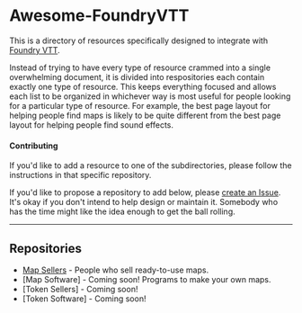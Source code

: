 # Awesome-FoundryVTT

This is a directory of resources specifically designed to integrate with [Foundry VTT](https://foundryvtt.com/).

Instead of trying to have every type of resource crammed into a single overwhelming document, it is divided into respositories each contain exactly one type of resource. This keeps everything focused and allows each list to be organized in whichever way is most useful for people looking for a particular type of resource. For example, the best page layout for helping people find maps is likely to be quite different from the best page layout for helping people find sound effects.

#### Contributing

If you'd like to add a resource to one of the subdirectories, please follow the instructions in that specific repository.

If you'd like to propose a repository to add below, please [create an Issue](https://github.com/SquareBottle/Awesome-FoundryVTT/issues). It's okay if you don't intend to help design or maintain it. Somebody who has the time might like the idea enough to get the ball rolling.

-------

## Repositories

- [Map Sellers](https://github.com/SquareBottle/Awesome-FoundryVTT/blob/main/Repository-of-Map-Sellers.md) - People who sell ready-to-use maps. 
- [Map Software] - Coming soon! Programs to make your own maps.
- [Token Sellers] - Coming soon!
- [Token Software] - Coming soon!

